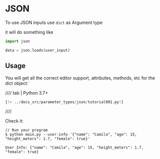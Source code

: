 # JSON

To use JSON inputs use `dict` as Argument type

it will do something like

```python
import json

data = json.loads(user_input)
```

## Usage

You will get all the correct editor support, attributes, methods, etc for the dict object:`

//// tab | Python 3.7+

```Python hl_lines="5"
{!> ../docs_src/parameter_types/json/tutorial001.py!}
```

////

Check it:

<div class="termy">

```console
// Run your program
$ python main.py --user-info '{"name": "Camila", "age": 15, "height_meters": 1.7, "female": true}'

User Info: {"name": "Camila", "age": 15, "height_meters": 1.7, "female": true}

```

</div>
